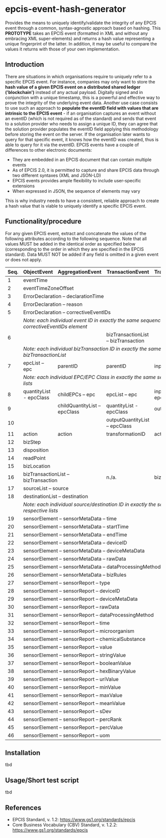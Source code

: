 # epcis-event-hash-generator
Provides the means to uniquely identify/validate the integrity of any EPCIS event through a common, syntax-agnostic approach based on hashing. 
This <b>PROTOTYPE</b> takes an EPCIS event (formatted in XML and without any embracing XML super-elements) and returns a hash value representing a unique fingerprint of the latter. In addition, it may be useful to compare the values it returns with those of your own implementation.     

## Introduction  
There are situations in which organisations require to uniquely refer to a specific EPCIS event. For instance, companies may only want to store the <b>hash value of a given EPCIS event on a distributed shared ledger ('blockchain')</b> instead of any actual payload. Digitally signed and in conjunction with a unique timestamp, this is a powerful and effective way to prove the integrity of the underlying event data. Another use case consists to use such an approach to <b>populate the eventID field with values that are intrinsic to the EPCIS event</b>  - if an organisation captures an event without an eventID (which is not required as of the standard) and sends that event to a solution provider who needs to assign a unique ID, they can agree that the solution provider populates the eventID field applying this methodology before storing the event on the server. If the organisation later wants to query for that specific event, it knows how the eventID was created, thus is able to query for it via the eventID.
EPCIS events have a couple of differences to other electronic documents:
+ They are embedded in an EPCIS document that can contain multiple events 
+ As of EPCIS 2.0, it is permitted to capture and share EPCIS data through two different syntaxes (XML and JSON-LD)
+ EPCIS events provides ample flexibility to include user-specific extensions 
+ When expressed in JSON, the sequence of elements may vary

This is why industry needs to have a consistent, reliable approach to create a hash value that is viable to uniquely identify a specific EPCIS event. 

## Functionality/procedure 
For any given EPCIS event, extract and concatenate the values of the following attributes according to the following sequence. Note that all values MUST be added in the identical order as specified below (corresponding to the order in which they are specified in the EPCIS standard). Data MUST NOT be added if any field is omitted in a given event or does not apply.    
  
<table>
    <thead>
        <tr>
            <th>Seq.</th>
            <th>ObjectEvent</th>
            <th>AggregationEvent</th>
            <th>TransactionEvent</th>
            <th>TransformationEvent</th>
            <th>AssociationEvent</th>
        </tr>
    </thead>
    <tbody>
        <tr>
            <td>1</td>
            <td colspan=5>eventTime</td>
        </tr>
        <tr>
            <td>2</td>
            <td colspan=5>eventTimeZoneOffset</td>
        </tr>
        <tr>
            <td>3</td>
            <td colspan=5>ErrorDeclaration – declarationTime</td>
        </tr>
        <tr>
            <td>4</td>
            <td colspan=5>ErrorDeclaration – reason</td>
        </tr>
        <tr>
            <td>5</td>
            <td colspan=5>ErrorDeclaration – correctiveEventIDs</td>
        </tr>
        <tr>
            <td/>
            <td colspan=5><i>Note: each individual event ID in exactly the same sequence as it appears in the correctiveEventIDs element<i/></td>
        </tr>
       <tr>
          <td>6</td>
          <td/>
          <td/> 
          <td>bizTransactionList – bizTransaction</td>
          <td/>
          <td/>
      </tr>
      <tr>
        <td/>
        <td colspan=5><i>Note: each individual bizTransaction ID in exactly the same sequence as it appears in the bizTransactionList</i></td>
      </tr>
      <tr>
            <td>7</td>
            <td>epcList – epc</td>
            <td>parentID</td>
            <td>parentID</td>
            <td>inputEpcList – epc</td>
            <td>parentID</td>
        </tr>
        <tr>
            <td/>
            <td colspan=5><i>Note: each individual EPC/EPC Class in exactly the same sequence as it appears in the respective lists</i></td>
        </tr>
        <tr>
            <td>8</td>
            <td>quantityList - epcClass</td>
            <td>childEPCs – epc</td>
            <td>epcList – epc</td>
            <td>inputQuantityList – epcClass</td>
            <td>childEPCs – epc</td>
        </tr>
        <tr>
            <td>9</td>
            <td/>
            <td>childQuantityList – epcClass</td>
            <td>quantityList - epcClass</td>
            <td>outputEpcList – epc</td>
            <td>childQuantityList – epcClassc</td>
        </tr>
        <tr>
            <td>10</td>
            <td/>
            <td/>
            <td>outputQuantityList – epcClass</td>
            <td/>
            <td/>
        </tr>
        <tr>
            <td>11</td>
            <td>action</td>
            <td>action</td>
            <td>transformationID</td>
            <td>action</td>
            <td>action</td>
        </tr>
        <tr>
            <td>12</td>
            <td colspan=5>bizStep</td>
        </tr>
        <tr>
            <td>13</td>
            <td colspan=5>disposition</td>
        </tr>
        <tr>
            <td>14</td>
            <td colspan=5>readPoint</td>
        </tr>
        <tr>
            <td>15</td>
            <td colspan=5>bizLocation</td>
        </tr>
        <tr>
            <td>16</td>
            <td colspan=2>bizTransactionList – bizTransaction</td>
            <td>n./a.</td>
            <td colspan=2>bizTransactionList – bizTransaction</td>
        </tr>
        <tr>
            <td>17</td>
            <td colspan=5>sourceList – source</td>
        </tr>
        <tr>
            <td>18</td>
            <td colspan=5>destinationList – destination</td>
        </tr>
        <tr>
            <td/>
            <td colspan=5><i>Note: each individual source/destination ID in exactly the same sequence as it appears in the respective lists</i></td>
        </tr>
        <tr>
            <td>19</td>
            <td colspan=5>sensorElement – sensorMetaData – time</td>
        </tr>
        <tr>
            <td>20</td>
            <td colspan=5>sensorElement – sensorMetaData – startTime</td>
        </tr>
        <tr>
            <td>21</td>
            <td colspan=5>sensorElement – sensorMetaData – endTime</td>
        </tr>
        <tr>
            <td>22</td>
            <td colspan=5>sensorElement – sensorMetaData – deviceID</td>
        </tr>
        <tr>
            <td>23</td>
            <td colspan=5>sensorElement – sensorMetaData – deviceMetaData</td>
        </tr>
        <tr>
            <td>24</td>
            <td colspan=5>sensorElement – sensorMetaData – rawData</td>
        </tr>
        <tr>
            <td>25</td>
            <td colspan=5>sensorElement – sensorMetaData – dataProcessingMethod</td>
        </tr>
        <tr>
            <td>26</td>
            <td colspan=5>sensorElement – sensorMetaData – bizRules</td>
        </tr>
        <tr>
            <td>27</td>
            <td colspan=5>sensorElement – sensorReport – type</td>
        </tr>
        <tr>
            <td>28</td>
            <td colspan=5>sensorElement – sensorReport – deviceID</td>
        </tr>
        <tr>
            <td>29</td>
            <td colspan=5>sensorElement – sensorReport – deviceMetaData</td>
        </tr>
        <tr>
            <td>30</td>
            <td colspan=5>sensorElement – sensorReport – rawData</td>
        </tr>
        <tr>
            <td>31</td>
            <td colspan=5>sensorElement – sensorReport – dataProcessingMethod</td>
        </tr>
        <tr>
            <td>32</td>
            <td colspan=5>sensorElement – sensorReport – time</td>
        </tr>
        <tr>
            <td>33</td>
            <td colspan=5>sensorElement – sensorReport – microorganism</td>
        </tr>
        <tr>
            <td>34</td>
            <td colspan=5>sensorElement – sensorReport – chemicalSubstance</td>
        </tr>
        <tr>
            <td>35</td>
            <td colspan=5>sensorElement – sensorReport – value</td>
        </tr>
        <tr>
            <td>36</td>
            <td colspan=5>sensorElement – sensorReport – stringValue</td>
        </tr>
        <tr>
            <td>37</td>
            <td colspan=5>sensorElement – sensorReport – booleanValue</td>
        </tr>
        <tr>
            <td>38</td>
            <td colspan=5>sensorElement – sensorReport – hexBinaryValue</td>
        </tr>
        <tr>
            <td>39</td>
            <td colspan=5>sensorElement – sensorReport – uriValue</td>
        </tr>
        <tr>
            <td>40</td>
            <td colspan=5>sensorElement – sensorReport – minValue</td>
        </tr>
        <tr>
            <td>41</td>
            <td colspan=5>sensorElement – sensorReport – maxValue</td>
        </tr>
        <tr>
            <td>42</td>
            <td colspan=5>sensorElement – sensorReport – meanValue</td>
        </tr>
        <tr>
            <td>43</td>
            <td colspan=5>sensorElement – sensorReport – sDev</td>
        </tr>
        <tr>
            <td>44</td>
            <td colspan=5>sensorElement – sensorReport – percRank</td>
        </tr>
        <tr>
            <td>45</td>
            <td colspan=5>sensorElement – sensorReport – percValue</td>
        </tr>
        <tr>
            <td>46</td>
            <td colspan=5>sensorElement – sensorReport – uom</td>
        </tr>
    </tbody>
</table>

## Installation
tbd

## Usage/Short test script 
tbd

## References
* EPCIS Standard, v. 1.2: https://www.gs1.org/standards/epcis
* Core Business Vocabulary (CBV) Standard, v. 1.2.2: https://www.gs1.org/standards/epcis

